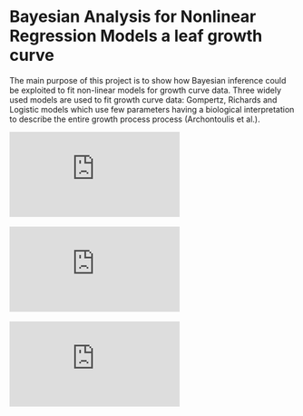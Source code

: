 # Bayesian Analysis for Nonlinear Regression Models a leaf growth curve

The main purpose of this project is to show how Bayesian inference could be exploited to fit non-linear models for growth curve data. Three widely used models are used to fit growth curve data: Gompertz, Richards and Logistic models which use few parameters having a biological interpretation to describe the entire growth process process (Archontoulis et al.).



![gompertz](https://github.com/benedettacandelori/Bayesian-Analysis-for-Nonlinear-Regression-Models-a-leaf-growth-curve/blob/main/gompertz.pdf)

![logistic](https://github.com/benedettacandelori/Bayesian-Analysis-for-Nonlinear-Regression-Models-a-leaf-growth-curve/blob/main/logistic.pdf)

![richard](https://github.com/benedettacandelori/Bayesian-Analysis-for-Nonlinear-Regression-Models-a-leaf-growth-curve/blob/main/richard.pdf)
